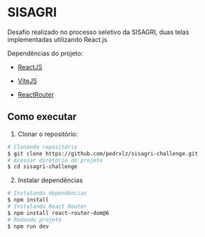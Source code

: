# SISAGRI

Desafio realizado no processo seletivo da SISAGRI, duas telas implementadas utilizando React.js

Dependências do projeto:

- [ReactJS](https://reactjs.org/)

- [ViteJS](https://vitejs.dev/guide/)

- [ReactRouter](https://reactrouter.com/docs/en/v6/getting-started/overview)

## Como executar

1. Clonar o repositório:

```bash
# Clonando repositório
$ git clone https://github.com/pedrxlz/sisagri-challenge.git
# Acessar diretório do projeto
$ cd sisagri-challenge
```

2. Instalar dependências

```bash
# Instalando dependências
$ npm install
# Instalando React Router
$ npm install react-router-dom@6
# Rodando projeto
$ npm run dev
```
